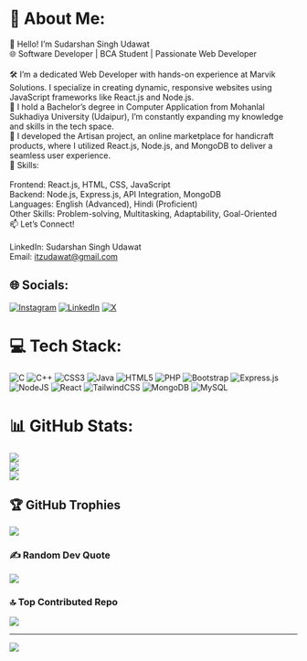 # 💫 About Me:
👋 Hello! I’m Sudarshan Singh Udawat<br>🌐 Software Developer | BCA Student | Passionate Web Developer<br><br>🛠 I’m a dedicated Web Developer with hands-on experience at Marvik Solutions. I specialize in creating dynamic, responsive websites using JavaScript frameworks like React.js and Node.js.<br>🌱  I hold a Bachelor’s degree in Computer Application from Mohanlal Sukhadiya University (Udaipur), I’m constantly expanding my knowledge and skills in the tech space.<br>🎨 I developed the Artisan project, an online marketplace for handicraft products, where I utilized React.js, Node.js, and MongoDB to deliver a seamless user experience.<br>🔧 Skills:<br><br>Frontend: React.js, HTML, CSS, JavaScript<br>Backend: Node.js, Express.js, API Integration, MongoDB<br>Languages: English (Advanced), Hindi (Proficient)<br>Other Skills: Problem-solving, Multitasking, Adaptability, Goal-Oriented<br>📫 Let’s Connect!<br><br>LinkedIn: Sudarshan Singh Udawat<br>Email: itzudawat@gmail.com


## 🌐 Socials:
[![Instagram](https://img.shields.io/badge/Instagram-%23E4405F.svg?logo=Instagram&logoColor=white)](https://instagram.com/https://www.instagram.com/udawat_sudarsh_/profilecard/?igsh=MThrdjd0aGx2amtqNg==) [![LinkedIn](https://img.shields.io/badge/LinkedIn-%230077B5.svg?logo=linkedin&logoColor=white)](https://linkedin.com/in/https://www.linkedin.com/in/sudarshan-singh-udawat-06198a22b/) [![X](https://img.shields.io/badge/X-black.svg?logo=X&logoColor=white)](https://x.com/https://x.com/udawat03) 

# 💻 Tech Stack:
![C](https://img.shields.io/badge/c-%2300599C.svg?style=for-the-badge&logo=c&logoColor=white) ![C++](https://img.shields.io/badge/c++-%2300599C.svg?style=for-the-badge&logo=c%2B%2B&logoColor=white) ![CSS3](https://img.shields.io/badge/css3-%231572B6.svg?style=for-the-badge&logo=css3&logoColor=white) ![Java](https://img.shields.io/badge/java-%23ED8B00.svg?style=for-the-badge&logo=openjdk&logoColor=white) ![HTML5](https://img.shields.io/badge/html5-%23E34F26.svg?style=for-the-badge&logo=html5&logoColor=white) ![PHP](https://img.shields.io/badge/php-%23777BB4.svg?style=for-the-badge&logo=php&logoColor=white) ![Bootstrap](https://img.shields.io/badge/bootstrap-%238511FA.svg?style=for-the-badge&logo=bootstrap&logoColor=white) ![Express.js](https://img.shields.io/badge/express.js-%23404d59.svg?style=for-the-badge&logo=express&logoColor=%2361DAFB) ![NodeJS](https://img.shields.io/badge/node.js-6DA55F?style=for-the-badge&logo=node.js&logoColor=white) ![React](https://img.shields.io/badge/react-%2320232a.svg?style=for-the-badge&logo=react&logoColor=%2361DAFB) ![TailwindCSS](https://img.shields.io/badge/tailwindcss-%2338B2AC.svg?style=for-the-badge&logo=tailwind-css&logoColor=white) ![MongoDB](https://img.shields.io/badge/MongoDB-%234ea94b.svg?style=for-the-badge&logo=mongodb&logoColor=white) ![MySQL](https://img.shields.io/badge/mysql-4479A1.svg?style=for-the-badge&logo=mysql&logoColor=white)
# 📊 GitHub Stats:
![](https://github-readme-stats.vercel.app/api?username=udawat04&theme=darcula&hide_border=false&include_all_commits=false&count_private=false)<br/>
![](https://github-readme-streak-stats.herokuapp.com/?user=udawat04&theme=darcula&hide_border=false)<br/>
![](https://github-readme-stats.vercel.app/api/top-langs/?username=udawat04&theme=darcula&hide_border=false&include_all_commits=false&count_private=false&layout=compact)

## 🏆 GitHub Trophies
![](https://github-profile-trophy.vercel.app/?username=udawat04&theme=blue_navy&no-frame=false&no-bg=false&margin-w=4)

### ✍️ Random Dev Quote
![](https://quotes-github-readme.vercel.app/api?type=vetical&theme=merko)

### 🔝 Top Contributed Repo
![](https://github-contributor-stats.vercel.app/api?username=udawat04&limit=5&theme=radical&combine_all_yearly_contributions=true)

---
[![](https://visitcount.itsvg.in/api?id=udawat04&icon=0&color=2)](https://visitcount.itsvg.in)

<!-- Proudly created with GPRM ( https://gprm.itsvg.in ) -->
